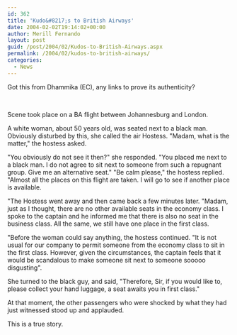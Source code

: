 ```yaml
---
id: 362
title: 'Kudo&#8217;s to British Airways'
date: 2004-02-02T19:14:02+00:00
author: Merill Fernando
layout: post
guid: /post/2004/02/Kudos-to-British-Airways.aspx
permalink: /2004/02/kudos-to-british-airways/
categories:
  - News
---
```

<body xmlns="http://www.w3.org/1999/xhtml">
    <div class="Section1">
        <p class="MsoNormal">
            Got this from Dhammika (EC), any links to prove its authenticity?
        </p>
        <p class="MsoNormal">
            &#160;
        </p>
        <p class="MsoNormal">
            Scene took place on a BA flight between Johannesburg and London.
        </p>
        <p class="MsoNormal">
            A white woman, about 50 years old, was seated next to a black man. Obviously disturbed
            by this, she called the air Hostess. "Madam, what is the matter," the hostess asked.
        </p>
        <p class="MsoNormal">
            "You obviously do not see it then?" she responded. "You placed me next to a black
            man. I do not agree to sit next to someone from such a repugnant group. Give me an
            alternative seat." "Be calm please," the hostess replied. "Almost all the places on
            this flight are taken. I will go to see if another place is available.
        </p>
        <p class="MsoNormal">
            "The Hostess went away and then came back a few minutes later. "Madam, just as I thought,
            there are no other available seats in the economy class. I spoke to the captain and
            he informed me that there is also no seat in the business class. All the same, we
            still have one place in the first class.
        </p>
        <p class="MsoNormal">
            "Before the woman could say anything, the hostess continued. "It is not usual for
            our company to permit someone from the economy class to sit in the first class. However,
            given the circumstances, the captain feels that it would be scandalous to make someone
            sit next to someone sooooo disgusting".
        </p>
        <p class="MsoNormal">
            She turned to the black guy, and said, "Therefore, Sir, if you would like to, please
            collect your hand luggage, a seat awaits you in first class."
        </p>
        <p class="MsoNormal">
            At that moment, the other passengers who were shocked by what they had just witnessed
            stood up and applauded.
        </p>
        <p class="MsoNormal">
            This is a true story.
        </p>
    </div>
</body>